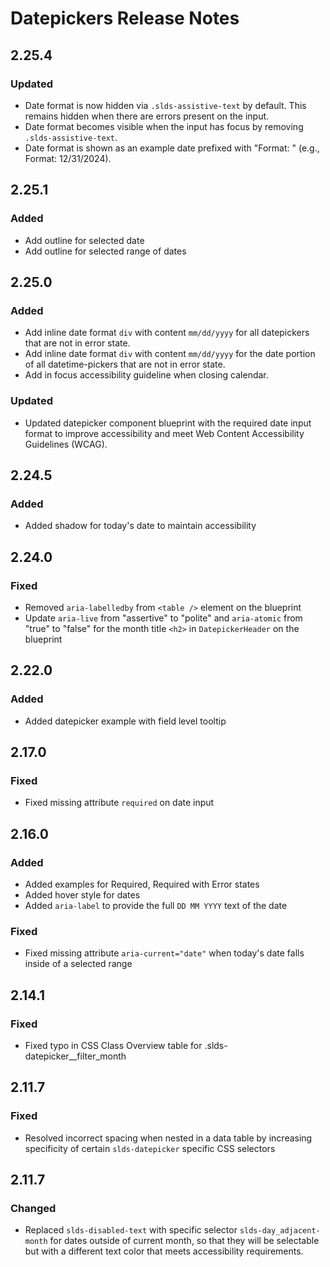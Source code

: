 <!-- Release notes authoring guidelines: http://keepachangelog.com/ -->

# Datepickers Release Notes

<!-- ## [Unreleased] -->
## 2.25.4

### Updated

- Date format is now hidden via `.slds-assistive-text` by default. This remains hidden when there are errors present on the input.
- Date format becomes visible when the input has focus by removing `.slds-assistive-text`.
- Date format is shown as an example date prefixed with "Format: " (e.g., Format: 12/31/2024).

## 2.25.1

### Added

- Add outline for selected date
- Add outline for selected range of dates

## 2.25.0

### Added

- Add inline date format `div` with content `mm/dd/yyyy` for all datepickers that are not in error state.
- Add inline date format `div` with content `mm/dd/yyyy` for the date portion of all datetime-pickers that are not in error state.
- Add in focus accessibility guideline when closing calendar.

### Updated

- Updated datepicker component blueprint with the required date input format to improve accessibility and meet Web Content Accessibility Guidelines (WCAG).

## 2.24.5

### Added

- Added shadow for today's date to maintain accessibility

## 2.24.0

### Fixed

- Removed `aria-labelledby` from `<table />` element on the blueprint
- Update `aria-live` from "assertive" to "polite" and `aria-atomic` from "true" to "false" for the month title `<h2>` in `DatepickerHeader` on the blueprint

## 2.22.0

### Added

- Added datepicker example with field level tooltip

## 2.17.0

### Fixed

- Fixed missing attribute `required` on date input

## 2.16.0

### Added

- Added examples for Required, Required with Error states
- Added hover style for dates
- Added `aria-label` to provide the full `DD MM YYYY` text of the date

### Fixed

- Fixed missing attribute `aria-current="date"` when today's date falls inside of a selected range

## 2.14.1

### Fixed

- Fixed typo in CSS Class Overview table for .slds-datepicker__filter_month

## 2.11.7

### Fixed

- Resolved incorrect spacing when nested in a data table by increasing specificity of certain `slds-datepicker` specific CSS selectors

<!-- ## [VERSION] -->

## 2.11.7

### Changed

- Replaced `slds-disabled-text` with specific selector `slds-day_adjacent-month` for dates outside of current month, so that they will be selectable but with a different text color that meets accessibility requirements.

